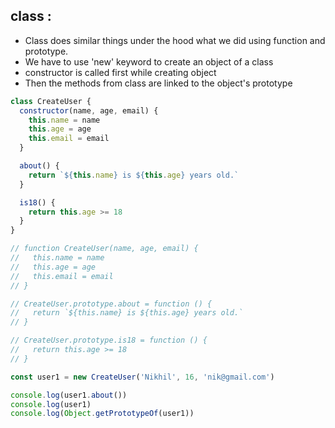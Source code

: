 ## class :

- Class does similar things under the hood what we did using function and prototype.
- We have to use 'new' keyword to create an object of a class
- constructor is called first while creating object
- Then the methods from class are linked to the object's prototype

```javascript
class CreateUser {
  constructor(name, age, email) {
    this.name = name
    this.age = age
    this.email = email
  }

  about() {
    return `${this.name} is ${this.age} years old.`
  }

  is18() {
    return this.age >= 18
  }
}

// function CreateUser(name, age, email) {
//   this.name = name
//   this.age = age
//   this.email = email
// }

// CreateUser.prototype.about = function () {
//   return `${this.name} is ${this.age} years old.`
// }

// CreateUser.prototype.is18 = function () {
//   return this.age >= 18
// }

const user1 = new CreateUser('Nikhil', 16, 'nik@gmail.com')

console.log(user1.about())
console.log(user1)
console.log(Object.getPrototypeOf(user1))

```
